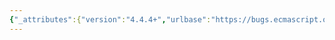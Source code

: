 ```yaml
---
{"_attributes":{"version":"4.4.4+","urlbase":"https://bugs.ecmascript.org/","maintainer":"dherman@mozilla.com"},"bug":{"bug_id":4021,"creation_ts":"2015-02-20 07:51:00 -0800","short_desc":"VarDeclaredNames: \"See also: ... 0\"","delta_ts":"2015-03-04 18:58:13 -0800","product":"Draft for 6th Edition","component":"editorial issue","version":"Rev 34: February 20, 2015 Release Candidate 1","rep_platform":"All","op_sys":"All","bug_status":"RESOLVED","resolution":"FIXED","priority":"Normal","bug_severity":"normal","everconfirmed":true,"reporter":{"uid":"jmdyck","name":"Michael Dyck"},"assigned_to":{"uid":"allen","name":"Allen Wirfs-Brock"},"long_desc":[{"commentid":13190,"comment_count":0,"who":{"uid":"jmdyck","name":"Michael Dyck"},"bug_when":"2015-02-20 07:51:08 -0800","thetext":"There is a reference to section 0 in the \"See also\" paragraph of every section named \"Static Semantics: VarDeclaredNames\" except 14.2.11.\n\nIn each case, s|0|14.2.11|"},{"commentid":13313,"comment_count":1,"who":{"uid":"allen","name":"Allen Wirfs-Brock"},"bug_when":"2015-02-24 14:06:39 -0800","thetext":"fixed in rev35 editor's draft"},{"commentid":13482,"comment_count":2,"who":{"uid":"allen","name":"Allen Wirfs-Brock"},"bug_when":"2015-03-04 18:58:13 -0800","thetext":"fixed in rev35"}]}}
---
```

